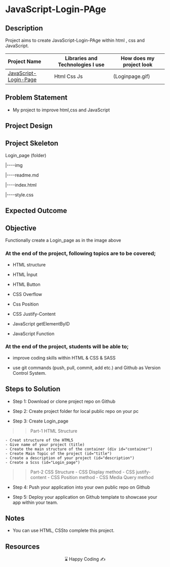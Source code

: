 # JavaScript-Login-PAge

## Description
Project aims to create JavaScript-Login-PAge within html , css and JavaScript.

  Project Name       |Libraries and Technologies I use     |How does my project look   
:-------------------------|-------------------------|-------------------------
[JavaScript-Login-Page](https://muharremgem.github.io/JavaScript-Login-Page/)| Html Css Js | (Loginpage.gif)


## Problem Statement
- My project to improve html,css and JavaScript

## Project Design


## Project Skeleton 

Login_page (folder)

|----img

|----readme.md      

|----index.html  

|----style.css



## Expected Outcome

## Objective

Functionally create a Login_page as in the image above

### At the end of the project, following topics are to be covered;

- HTML structure

- HTML İnput

- HTML Button

- CSS Overflow

- Css Position 

- CSS Justify-Content

- JavaScript getElementByID

- JavaScript Function
### At the end of the project, students will be able to;

- improve coding skills within HTML & CSS & SASS

- use git commands (push, pull, commit, add etc.) and Github as Version Control System.

## Steps to Solution
  
- Step 1: Download or clone project repo on Github 

- Step 2: Create project folder for local public repo on your pc

- Step 3: Create Login_page

>>Part-1 HTML Structure

	- Creat structure of the HTML5
	- Give name of your project (title)
	- Create the main structure of the container (div id="container")
	- Create Main Topic of the project (id="title")
	- Create a description of your project (id="description")
	- Create a Scss (id="Login_page")
	

>>Part-2 CSS Structure
	- CSS Display method
	- CSS justify-content
	- CSS Position method
	- CSS Media Query method

- Step 4: Push your application into your own public repo on Github

- Step 5: Deploy your application on Github template to showcase your app within your team.

## Notes

- You can use HTML, CSSto complete this project.

## Resources



<center> &#8987; Happy Coding  &#9997; </center>



<br/>
<div align='center'>
